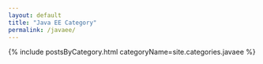 ```yaml
---
layout: default
title: "Java EE Category"
permalink: /javaee/
---
```

{% include postsByCategory.html categoryName=site.categories.javaee %}
